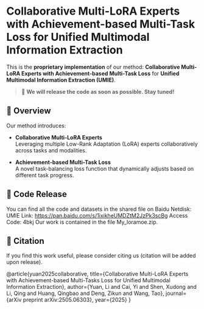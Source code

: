# Collaborative Multi-LoRA Experts with Achievement-based Multi-Task Loss for Unified Multimodal Information Extraction

This is the **proprietary implementation** of our method: **Collaborative Multi-LoRA Experts with Achievement-based Multi-Task Loss** for **Unified Multimodal Information Extraction (UMIE)**.

> 📌 **We will release the code as soon as possible. Stay tuned!**

## 🌟 Overview

Our method introduces:

- **Collaborative Multi-LoRA Experts**  
  Leveraging multiple Low-Rank Adaptation (LoRA) experts collaboratively across tasks and modalities.

- **Achievement-based Multi-Task Loss**  
  A novel task-balancing loss function that dynamically adjusts based on different task progress.


## 📅 Code Release

You can find all the code and datasets in the shared file on Baidu Netdisk: UMIE
Link: https://pan.baidu.com/s/1ixikheUMDZtM2JzPk3scBg
Access Code: 4bkj
Our work is contained in the file My_loramoe.zip.


## 📄 Citation

If you find this work useful, please consider citing us (citation will be added upon release).

@article{yuan2025collaborative,
  title={Collaborative Multi-LoRA Experts with Achievement-based Multi-Tasks Loss for Unified Multimodal Information Extraction},
  author={Yuan, Li and Cai, Yi and Shen, Xudong and Li, Qing and Huang, Qingbao and Deng, Zikun and Wang, Tao},
  journal={arXiv preprint arXiv:2505.06303},
  year={2025}
}

